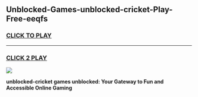 
## Unblocked-Games-unblocked-cricket-Play-Free-eeqfs
<h3>
<a href="https://premium76.site?title=unblocked-cricket&ref=12A">CLICK TO PLAY</a></h3>
<hr>

<h3>
<a href="https://premium76.site?title=unblocked-cricket&ref=12A">CLICK 2 PLAY</a>
  
</h3>

<a href="https://premium76.site?title=unblocked-cricket&ref=12A"><img src="https://clearcache.store/games.png"></a>


**unblocked-cricket games unblocked: Your Gateway to Fun and Accessible Online Gaming**
